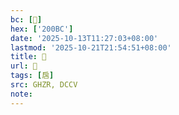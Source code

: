 ```yaml
---
bc: [𠂼]
hex: ['200BC']
date: '2025-10-13T11:27:03+08:00'
lastmod: '2025-10-21T21:54:51+08:00'
title: 󰕌
url: 󰕌
tags: [扂]
src: GHZR, DCCV
note:
---
```


